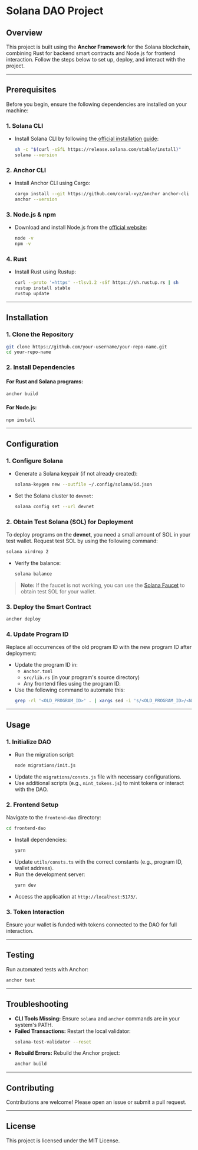 # Solana DAO Project

## Overview

This project is built using the **Anchor Framework** for the Solana blockchain, combining Rust for backend smart contracts and Node.js for frontend interaction. Follow the steps below to set up, deploy, and interact with the project.

---

## Prerequisites

Before you begin, ensure the following dependencies are installed on your machine:

### 1. **Solana CLI**

- Install Solana CLI by following the [official installation guide](https://docs.solana.com/cli/install-solana-cli-tools):
  ```bash
  sh -c "$(curl -sSfL https://release.solana.com/stable/install)"
  solana --version
  ```

### 2. **Anchor CLI**

- Install Anchor CLI using Cargo:
  ```bash
  cargo install --git https://github.com/coral-xyz/anchor anchor-cli --locked
  anchor --version
  ```

### 3. **Node.js & npm**

- Download and install Node.js from the [official website](https://nodejs.org/):
  ```bash
  node -v
  npm -v
  ```

### 4. **Rust**

- Install Rust using Rustup:
  ```bash
  curl --proto '=https' --tlsv1.2 -sSf https://sh.rustup.rs | sh
  rustup install stable
  rustup update
  ```

---

## Installation

### 1. Clone the Repository

```bash
git clone https://github.com/your-username/your-repo-name.git
cd your-repo-name
```

### 2. Install Dependencies

#### For Rust and Solana programs:

```bash
anchor build
```

#### For Node.js:

```bash
npm install
```

---

## Configuration

### 1. Configure Solana

- Generate a Solana keypair (if not already created):
  ```bash
  solana-keygen new --outfile ~/.config/solana/id.json
  ```
- Set the Solana cluster to `devnet`:
  ```bash
  solana config set --url devnet
  ```

### 2. Obtain Test Solana (SOL) for Deployment

To deploy programs on the **devnet**, you need a small amount of SOL in your test wallet. Request test SOL by using the following command:

```bash
solana airdrop 2
```

- Verify the balance:
  ```bash
  solana balance
  ```

> **Note:** If the faucet is not working, you can use the [Solana Faucet](https://solfaucet.com/) to obtain test SOL for your wallet.

### 3. Deploy the Smart Contract

```bash
anchor deploy
```

### 4. Update Program ID

Replace all occurrences of the old program ID with the new program ID after deployment:

- Update the program ID in:
  - `Anchor.toml`
  - `src/lib.rs` (in your program's source directory)
  - Any frontend files using the program ID.
- Use the following command to automate this:
  ```bash
  grep -rl '<OLD_PROGRAM_ID>' . | xargs sed -i 's/<OLD_PROGRAM_ID>/<NEW_PROGRAM_ID>/g'
  ```

---

## Usage

### 1. Initialize DAO

- Run the migration script:
  ```bash
  node migrations/init.js
  ```
- Update the `migrations/consts.js` file with necessary configurations.
- Use additional scripts (e.g., `mint_tokens.js`) to mint tokens or interact with the DAO.

### 2. Frontend Setup

Navigate to the `frontend-dao` directory:

```bash
cd frontend-dao
```

- Install dependencies:
  ```bash
  yarn
  ```
- Update `utils/consts.ts` with the correct constants (e.g., program ID, wallet address).
- Run the development server:
  ```bash
  yarn dev
  ```
- Access the application at `http://localhost:5173/`.

### 3. Token Interaction

Ensure your wallet is funded with tokens connected to the DAO for full interaction.

---

## Testing

Run automated tests with Anchor:

```bash
anchor test
```

---

## Troubleshooting

- **CLI Tools Missing:** Ensure `solana` and `anchor` commands are in your system's PATH.
- **Failed Transactions:** Restart the local validator:
  ```bash
  solana-test-validator --reset
  ```
- **Rebuild Errors:** Rebuild the Anchor project:
  ```bash
  anchor build
  ```

---

## Contributing

Contributions are welcome! Please open an issue or submit a pull request.

---

## License

This project is licensed under the MIT License.
